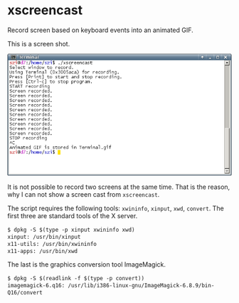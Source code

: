 # xscreencast
Record screen based on keyboard events into an animated GIF.

This is a screen shot.

![screenshot](screenshot.png)

It is not possible to record two screens at the same time.  That is
the reason, why I can not show a screen cast from `xscreencast`.

The script requires the following tools: `xwininfo`, `xinput`, `xwd`,
`convert`.  The first three are standard tools of the X server.

    $ dpkg -S $(type -p xinput xwininfo xwd)
    xinput: /usr/bin/xinput
    x11-utils: /usr/bin/xwininfo
    x11-apps: /usr/bin/xwd

The last is the graphics conversion tool ImageMagick.

    $ dpkg -S $(readlink -f $(type -p convert))
    imagemagick-6.q16: /usr/lib/i386-linux-gnu/ImageMagick-6.8.9/bin-Q16/convert
